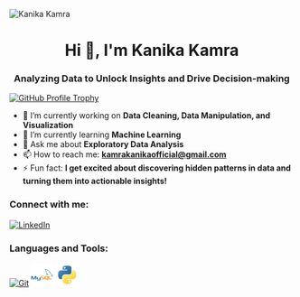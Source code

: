 ![Kanika Kamra](https://camo.githubusercontent.com/ba27b6fd30244ff7ceefab84c6efb5379d35a25c170f4d82cfe4e8881ea2894a/68747470733a2f2f626c6f672e696d617274696375732e6f72672f77702d636f6e74656e742f75706c6f6164732f323031392f30352f64616f6e6c696e652e676966)

<h1 align="center">Hi 👋, I'm Kanika Kamra</h1>
<h3 align="center">Analyzing Data to Unlock Insights and Drive Decision-making</h3>

<p align="left"> <a href="https://github.com/ryo-ma/github-profile-trophy"><img src="https://github-profile-trophy.vercel.app/?username=kanikaofficial" alt="GitHub Profile Trophy" /></a> </p>

- 🔭 I’m currently working on **Data Cleaning, Data Manipulation, and Visualization**
- 🌱 I’m currently learning **Machine Learning**
- 💬 Ask me about **Exploratory Data Analysis**
- 📫 How to reach me: **kamrakanikaofficial@gmail.com**
- ⚡ Fun fact: **I get excited about discovering hidden patterns in data and turning them into actionable insights!**

<h3 align="left">Connect with me:</h3>
<p align="left">
  <a href="https://linkedin.com/in/kanika-kamra-b31736144" target="blank"><img align="center" src="https://raw.githubusercontent.com/rahuldkjain/github-profile-readme-generator/master/src/images/icons/Social/linked-in-alt.svg" alt="LinkedIn" height="30" width="40" /></a>
</p>

<h3 align="left">Languages and Tools:</h3>
<p align="left">
  <a href="https://git-scm.com/" target="_blank" rel="noreferrer"><img src="https://www.vectorlogo.zone/logos/git-scm/git-scm-icon.svg" alt="Git" width="40" height="40"/></a>
  <a href="https://www.mysql.com/" target="_blank" rel="noreferrer"><img src="https://raw.githubusercontent.com/devicons/devicon/master/icons/mysql/mysql-original-wordmark.svg" alt="MySQL" width="40" height="40"/></a>
  <a href="https://www.python.org" target="_blank" rel="noreferrer"><img src="https://raw.githubusercontent.com/devicons/devicon/master/icons/python/python-original.svg" alt="Python" width="40" height="40"/></a>
</p>
